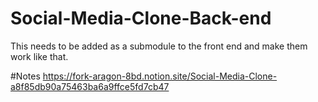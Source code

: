 # Social-Media-Clone-Back-end
This needs to be added as a submodule to the front end and make them work like that.

#Notes
https://fork-aragon-8bd.notion.site/Social-Media-Clone-a8f85db90a75463ba6a9ffce5fd7cb47
